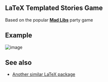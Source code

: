 ## LaTeX Templated Stories Game
Based on the popular **[Mad Libs](https://en.wikipedia.org/wiki/Mad_Libs)** party game

## Example

![image](https://user-images.githubusercontent.com/720678/192517817-ced5cd6f-cca8-4151-81a7-0676a9e23b63.png)

## See also
- [Another similar LaTeX package](https://github.com/adebray/MadLibs_LaTeX/)
